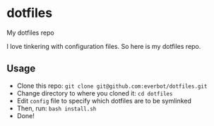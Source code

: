 # dotfiles
My dotfiles repo

I love tinkering with configuration files. So here is my dotfiles repo.

## Usage

- Clone this repo: `git clone git@github.com:everbot/dotfiles.git`
- Change directory to where you cloned it: `cd dotfiles`
- Edit `config` file to specify which dotfiles are to be symlinked
- Then, run: `bash install.sh`
- Done!

